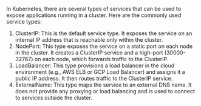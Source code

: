 In Kubernetes, there are several types of services that can be used to expose applications running in a cluster. Here are the commonly used service types: 
 1. ClusterIP: This is the default service type. It exposes the service on an internal IP address that is reachable only within the cluster. 
 2. NodePort: This type exposes the service on a static port on each node in the cluster. It creates a ClusterIP service and a high-port (30000-32767) on each node, which forwards traffic to the ClusterIP. 
 3. LoadBalancer: This type provisions a load balancer in the cloud environment (e.g., AWS ELB or GCP Load Balancer) and assigns it a public IP address. It then routes traffic to the ClusterIP service. 
 4. ExternalName: This type maps the service to an external DNS name. It does not provide any proxying or load balancing and is used to connect to services outside the cluster. 
